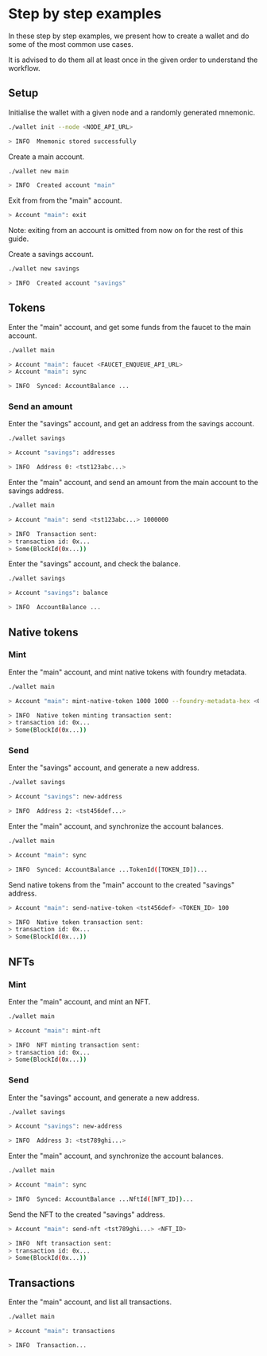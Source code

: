 # Step by step examples

In these step by step examples, we present how to create a wallet and do some of the most common use cases.

It is advised to do them all at least once in the given order to understand the workflow.

## Setup

Initialise the wallet with a given node and a randomly generated mnemonic.
```sh title=Input
./wallet init --node <NODE_API_URL>
```
```sh title=Output
> INFO  Mnemonic stored successfully
```

Create a main account.
```sh title=Input
./wallet new main
```
```sh title=Output
> INFO  Created account "main"
```

Exit from from the "main" account.
```sh title=Input
> Account "main": exit
```
Note: exiting from an account is omitted from now on for the rest of this guide.

Create a savings account.
```sh title=Input
./wallet new savings
```
```sh title=Output
> INFO  Created account "savings"
```

## Tokens

Enter the "main" account, and get some funds from the faucet to the main account.
```sh title=Input
./wallet main

> Account "main": faucet <FAUCET_ENQUEUE_API_URL>
> Account "main": sync
```
```sh title=Output
> INFO  Synced: AccountBalance ...
```

### Send an amount

Enter the "savings" account, and get an address from the savings account.
```sh title=Input
./wallet savings

> Account "savings": addresses
```
```sh title=Output
> INFO  Address 0: <tst123abc...>
```

Enter the "main" account, and send an amount from the main account to the savings address.
```sh title=Input
./wallet main

> Account "main": send <tst123abc...> 1000000
```
```sh title=Output
> INFO  Transaction sent:
> transaction id: 0x...
> Some(BlockId(0x...))
```

Enter the "savings" account, and check the balance.
```sh title=Input
./wallet savings

> Account "savings": balance
```
```sh title=Output
> INFO  AccountBalance ...
```

## Native tokens

### Mint

Enter the "main" account, and mint native tokens with foundry metadata.
```sh title=Input
./wallet main

> Account "main": mint-native-token 1000 1000 --foundry-metadata-hex <0xabcdef>
```

```sh title=Output
> INFO  Native token minting transaction sent:
> transaction id: 0x...
> Some(BlockId(0x...))
```

### Send

Enter the "savings" account, and generate a new address.
```sh title=Input
./wallet savings

> Account "savings": new-address
```
```sh title=Output
> INFO  Address 2: <tst456def...>
```

Enter the "main" account, and synchronize the account balances.
```sh title=Input
./wallet main

> Account "main": sync
```
```sh title=Output
> INFO  Synced: AccountBalance ...TokenId([TOKEN_ID])...
```

Send native tokens from the "main" account to the created "savings" address.
```sh title=Input
> Account "main": send-native-token <tst456def> <TOKEN_ID> 100
```
```sh title=Output
> INFO  Native token transaction sent:
> transaction id: 0x...
> Some(BlockId(0x...))
```

## NFTs

### Mint

Enter the "main" account, and mint an NFT.
```sh title=Input
./wallet main

> Account "main": mint-nft
```
```sh title=Output
> INFO  NFT minting transaction sent:
> transaction id: 0x...
> Some(BlockId(0x...))
```

### Send

Enter the "savings" account, and generate a new address.
```sh title=Input
./wallet savings

> Account "savings": new-address
```

```sh title=Output
> INFO  Address 3: <tst789ghi...>
```

Enter the "main" account, and synchronize the account balances.
```sh title=Input
./wallet main

> Account "main": sync
```
```sh title=Output
> INFO  Synced: AccountBalance ...NftId([NFT_ID])...
```

Send the NFT to the created "savings" address.
```sh title=Input
> Account "main": send-nft <tst789ghi...> <NFT_ID>
```
```sh title=Output
> INFO  Nft transaction sent:
> transaction id: 0x...
> Some(BlockId(0x...))
```

## Transactions

Enter the "main" account, and list all transactions.
```sh title=Input
./wallet main

> Account "main": transactions
```

```sh title=Output
> INFO  Transaction...
```
